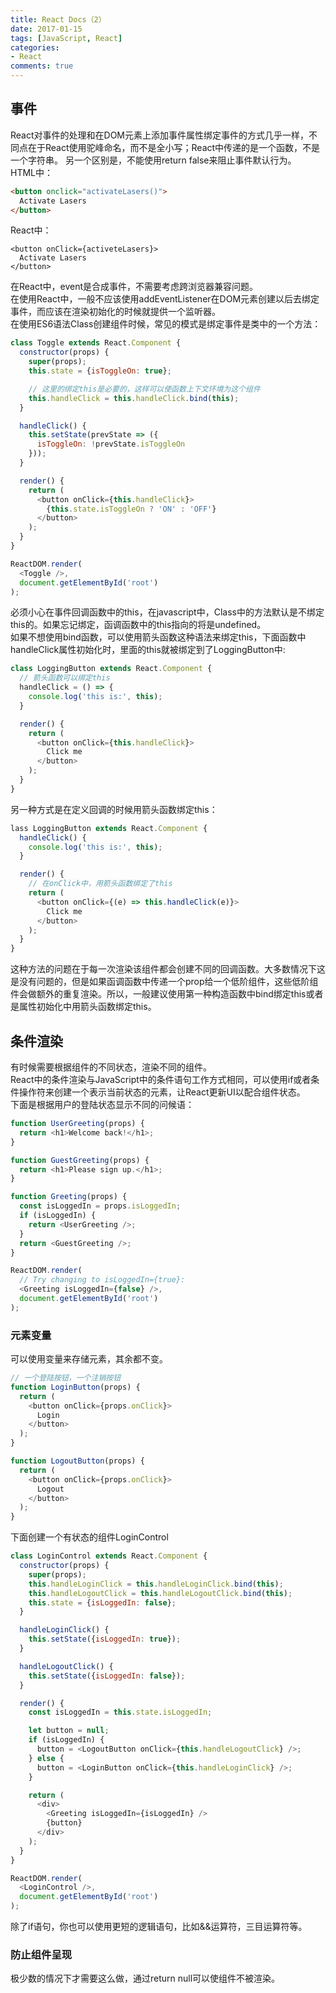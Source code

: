```yaml
---
title: React Docs（2）
date: 2017-01-15
tags: [JavaScript, React]
categories: 
- React
comments: true
---
```


## 事件
React对事件的处理和在DOM元素上添加事件属性绑定事件的方式几乎一样，不同点在于React使用驼峰命名，而不是全小写；React中传递的是一个函数，不是一个字符串。
另一个区别是，不能使用return false来阻止事件默认行为。  
HTML中：
```HTML
<button onclick="activateLasers()">
  Activate Lasers
</button>
```
React中：
```JSX
<button onClick={activeteLasers}>
  Activate Lasers
</button>
```
在React中，event是合成事件，不需要考虑跨浏览器兼容问题。  
在使用React中，一般不应该使用addEventListener在DOM元素创建以后去绑定事件，而应该在渲染初始化的时候就提供一个监听器。  
在使用ES6语法Class创建组件时候，常见的模式是绑定事件是类中的一个方法：
```javascript
class Toggle extends React.Component {
  constructor(props) {
    super(props);
    this.state = {isToggleOn: true};

    // 这里的绑定this是必要的，这样可以使函数上下文环境为这个组件
    this.handleClick = this.handleClick.bind(this);
  }

  handleClick() {
    this.setState(prevState => ({
      isToggleOn: !prevState.isToggleOn
    }));
  }

  render() {
    return (
      <button onClick={this.handleClick}>
        {this.state.isToggleOn ? 'ON' : 'OFF'}
      </button>
    );
  }
}

ReactDOM.render(
  <Toggle />,
  document.getElementById('root')
);
```
必须小心在事件回调函数中的this，在javascript中，Class中的方法默认是不绑定this的。如果忘记绑定，函调函数中的this指向的将是undefined。  
如果不想使用bind函数，可以使用箭头函数这种语法来绑定this，下面函数中handleClick属性初始化时，里面的this就被绑定到了LoggingButton中:
```javascript
class LoggingButton extends React.Component {
  // 箭头函数可以绑定this
  handleClick = () => {
    console.log('this is:', this);
  }

  render() {
    return (
      <button onClick={this.handleClick}>
        Click me
      </button>
    );
  }
}
```
另一种方式是在定义回调的时候用箭头函数绑定this：
```javascript
lass LoggingButton extends React.Component {
  handleClick() {
    console.log('this is:', this);
  }

  render() {
    // 在onClick中，用箭头函数绑定了this
    return (
      <button onClick={(e) => this.handleClick(e)}>
        Click me
      </button>
    );
  }
}
```
这种方法的问题在于每一次渲染该组件都会创建不同的回调函数。大多数情况下这是没有问题的，但是如果函调函数中传递一个prop给一个低阶组件，这些低阶组件会做额外的重复渲染。所以，一般建议使用第一种构造函数中bind绑定this或者是属性初始化中用箭头函数绑定this。

## 条件渲染
有时候需要根据组件的不同状态，渲染不同的组件。  
React中的条件渲染与JavaScript中的条件语句工作方式相同，可以使用if或者条件操作符来创建一个表示当前状态的元素，让React更新UI以配合组件状态。  
下面是根据用户的登陆状态显示不同的问候语：
```javascript
function UserGreeting(props) {
  return <h1>Welcome back!</h1>;
}

function GuestGreeting(props) {
  return <h1>Please sign up.</h1>;
}

function Greeting(props) {
  const isLoggedIn = props.isLoggedIn;
  if (isLoggedIn) {
    return <UserGreeting />;
  }
  return <GuestGreeting />;
}

ReactDOM.render(
  // Try changing to isLoggedIn={true}:
  <Greeting isLoggedIn={false} />,
  document.getElementById('root')
);
```
### 元素变量
可以使用变量来存储元素，其余都不变。
```javascript
// 一个登陆按钮，一个注销按钮
function LoginButton(props) {
  return (
    <button onClick={props.onClick}>
      Login
    </button>
  );
}

function LogoutButton(props) {
  return (
    <button onClick={props.onClick}>
      Logout
    </button>
  );
}
```
下面创建一个有状态的组件LoginControl
```javascript
class LoginControl extends React.Component {
  constructor(props) {
    super(props);
    this.handleLoginClick = this.handleLoginClick.bind(this);
    this.handleLogoutClick = this.handleLogoutClick.bind(this);
    this.state = {isLoggedIn: false};
  }

  handleLoginClick() {
    this.setState({isLoggedIn: true});
  }

  handleLogoutClick() {
    this.setState({isLoggedIn: false});
  }

  render() {
    const isLoggedIn = this.state.isLoggedIn;

    let button = null;
    if (isLoggedIn) {
      button = <LogoutButton onClick={this.handleLogoutClick} />;
    } else {
      button = <LoginButton onClick={this.handleLoginClick} />;
    }

    return (
      <div>
        <Greeting isLoggedIn={isLoggedIn} />
        {button}
      </div>
    );
  }
}

ReactDOM.render(
  <LoginControl />,
  document.getElementById('root')
);
```
除了if语句，你也可以使用更短的逻辑语句，比如&&运算符，三目运算符等。

### 防止组件呈现
极少数的情况下才需要这么做，通过return null可以使组件不被渲染。